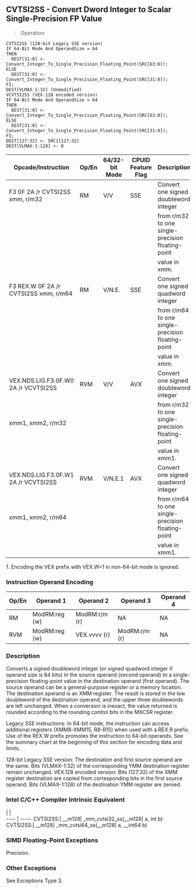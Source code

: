 ## CVTSI2SS - Convert Dword Integer to Scalar Single-Precision FP Value

> Operation

``` slim
CVTSI2SS (128-bit Legacy SSE version)
IF 64-Bit Mode And OperandSize = 64
THEN
  DEST[31:0] <- Convert_Integer_To_Single_Precision_Floating_Point(SRC[63:0]);
ELSE
  DEST[31:0] <- Convert_Integer_To_Single_Precision_Floating_Point(SRC[31:0]);
FI;
DEST[VLMAX-1:32] (Unmodified)
VCVTSI2SS (VEX.128 encoded version)
IF 64-Bit Mode And OperandSize = 64
THEN
  DEST[31:0] <- Convert_Integer_To_Single_Precision_Floating_Point(SRC[63:0]);
ELSE
  DEST[31:0] <- Convert_Integer_To_Single_Precision_Floating_Point(SRC[31:0]);
FI;
DEST[127:32] <- SRC1[127:32]
DEST[VLMAX-1:128] <- 0

```

 Opcode/Instruction                   | Op/En| 64/32-bit Mode| CPUID Feature Flag| Description                                      
 ---  | --- | --- | --- | ---
 F3 0F 2A /r CVTSI2SS xmm, r/m32      | RM   | V/V           | SSE               | Convert one signed doubleword integer            
                                      |      |               |                   | from r/m32 to one single-precision floating-point
                                      |      |               |                   | value in xmm.                                    
 F3 REX.W 0F 2A /r CVTSI2SS xmm, r/m64| RM   | V/N.E.        | SSE               | Convert one signed quadword integer              
                                      |      |               |                   | from r/m64 to one single-precision floating-point
                                      |      |               |                   | value in xmm.                                    
 VEX.NDS.LIG.F3.0F.W0 2A /r VCVTSI2SS | RVM  | V/V           | AVX               | Convert one signed doubleword integer            
 xmm1, xmm2, r/m32                    |      |               |                   | from r/m32 to one single-precision floating-point
                                      |      |               |                   | value in xmm1.                                   
 VEX.NDS.LIG.F3.0F.W1 2A /r VCVTSI2SS | RVM  | V/N.E.1       | AVX               | Convert one signed quadword integer              
 xmm1, xmm2, r/m64                    |      |               |                   | from r/m64 to one single-precision floating-point
                                      |      |               |                   | value in xmm1.                                   
<aside class="notification">
1. Encoding the VEX prefix with VEX.W=1 in non-64-bit mode is ignored.
</aside>


### Instruction Operand Encoding
 Op/En| Operand 1    | Operand 2    | Operand 3    | Operand 4
 ---  | --- | --- | --- | ---
 RM   | ModRM:reg (w)| ModRM:r/m (r)| NA           | NA       
 RVM  | ModRM:reg (w)| VEX.vvvv (r) | ModRM:r/m (r)| NA       

### Description
Converts a signed doubleword integer (or signed quadword integer if operand
size is 64 bits) in the source operand (second operand) to a single-precision
floating-point value in the destination operand (first operand). The source
operand can be a general-purpose register or a memory location. The destination
operand is an XMM register. The result is stored in the low doubleword of the
destination operand, and the upper three doublewords are left unchanged. When
a conversion is inexact, the value returned is rounded according to the rounding
control bits in the MXCSR register.

Legacy SSE instructions: In 64-bit mode, the instruction can access additional
registers (XMM8-XMM15, R8-R15) when used with a REX.R prefix. Use of the REX.W
prefix promotes the instruction to 64-bit operands. See the summary chart at
the beginning of this section for encoding data and limits.

128-bit Legacy SSE version: The destination and first source operand are the
same. Bits (VLMAX-1:32) of the corresponding YMM destination register remain
unchanged. VEX.128 encoded version: Bits (127:32) of the XMM register destination
are copied from corresponding bits in the first source operand. Bits (VLMAX-1:128)
of the destination YMM register are zeroed.



### Intel C/C++ Compiler Intrinsic Equivalent
   | |  
---- | -----
 CVTSI2SS:| __m128| _mm_cvtsi32_ss(__m128| a, int b)    
 CVTSI2SS:| __m128| _mm_cvtsi64_ss(__m128| a, __int64 b)

### SIMD Floating-Point Exceptions
Precision.


### Other Exceptions
See Exceptions Type 3.
